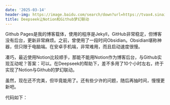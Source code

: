 ```yaml
---
date: '2025-03-14'
header-img: https://image.baidu.com/search/down?url=https://tvax4.sinaimg.cn/large/0089JD2uly1hwtu27znm2j32tc1to1ky.jpg
title: Deepseek让Notion和Github梦幻联动
---
```


Github Pages是我的博客载体，使用的程序是Jekyll，GitHub非常稳定，但博客没有后台，更新非常麻烦。之前，曾使用了一段时间Obsidian。Obsidian堪称神器，但只限于电脑端。在安卓手机端，非常难用，而且启动速度很慢。


凑巧，最近使用Notion比较顺手，那能不能用Notion作为博客后台，与Github实现互动呢？答案：可以。在Deepseek的帮助下，差不多用了10个小时左右，终于实现了Notion与Github的梦幻联动。


虽然，现在还不完美，但毕竟能用了。还有些少许的问题，随后再抽时间，慢慢更新吧。


代码如下：